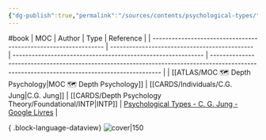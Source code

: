 ```yaml
---
{"dg-publish":true,"permalink":"/sources/contents/psychological-types/","created":"2023-02-24T15:53:17.184+01:00","updated":"2023-04-23T10:29:18.490+02:00"}
---
```


#book 
| MOC                                                             | Author                                        | Type                                                         | Reference                                                                                                                                    |
| --------------------------------------------------------------- | --------------------------------------------- | ------------------------------------------------------------ | -------------------------------------------------------------------------------------------------------------------------------------------- |
| [[ATLAS/MOC 🗺️ Depth Psychology\|MOC 🗺️ Depth Psychology]] | [[CARDS/Individuals/C.G. Jung\|C.G. Jung]] | [[CARDS/Depth Psychology Theory/Foundational/INTP\|INTP]] | [Psychological Types - C. G. Jung - Google Livres](https://books.google.fr/books/about/Psychological_Types.html?id=OrrCBQAAQBAJ&redir_esc=y) |

{ .block-language-dataview}
![cover|150](http://books.google.com/books/content?id=PdqujwEACAAJ&printsec=frontcover&img=1&zoom=1&source=gbs_api)
